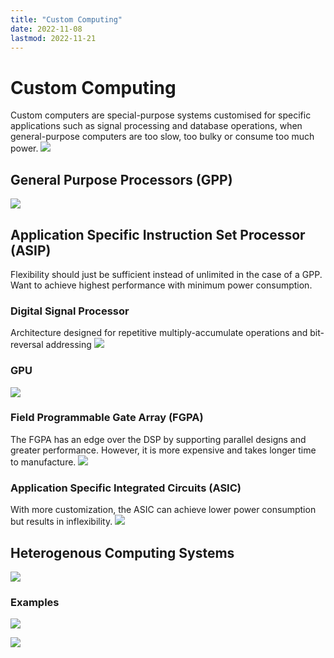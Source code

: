 ```yaml
---
title: "Custom Computing"
date: 2022-11-08
lastmod: 2022-11-21
---
```

# Custom Computing
Custom computers are special-purpose systems customised for specific applications such as signal processing and database operations, when general-purpose computers are too slow, too bulky or consume too much power.
![](https://i.imgur.com/IOeTzL3.png)
## General Purpose Processors (GPP)
![](https://i.imgur.com/8Pb4wxX.png)
## Application Specific Instruction Set Processor (ASIP)
Flexibility should just be sufficient instead of unlimited in the case of a GPP. Want to achieve highest performance with minimum power consumption.
### Digital Signal Processor
Architecture designed for repetitive multiply-accumulate operations and bit-reversal addressing
![](https://i.imgur.com/EmiqEPe.png)
### GPU
![](https://i.imgur.com/z6axDdF.png)
### Field Programmable Gate Array (FGPA)
The FGPA has an edge over the DSP by supporting parallel designs and greater performance. However, it is more expensive and takes longer time to manufacture.
![](https://i.imgur.com/ZmCuK2Q.png)
### Application Specific Integrated Circuits (ASIC)
With more customization, the ASIC can achieve lower power consumption but results in inflexibility.
![](https://i.imgur.com/mDl88Ff.png)
## Heterogenous Computing Systems
![](https://i.imgur.com/kLTUz76.png)
### Examples
![](https://i.imgur.com/3t91lPz.png)

![](https://i.imgur.com/sR7PQjo.png)

